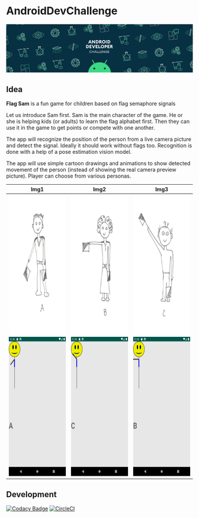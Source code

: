 # AndroidDevChallenge

![Image of AndroidDevChallenge](https://github.com/michalharakal/flagsam/blob/master/docs/images/adc.png)

## Idea

**Flag Sam** is a fun game for children based on flag semaphore signals

Let us introduce Sam first. Sam is the main character of the game. He or she is helping kids (or adults) to learn the flag
alphabet first. Then they can use it in the game to get points or compete
with one another.

The app will recognize the position of the person from a live camera picture and detect the signal. Ideally it should work without flags too. Recognition is done with a help of a pose estimation vision model.

The app will use simple cartoon drawings and animations to show
detected movement of the person (instead of showing the real camera preview picture). Player can choose from various personas.

| Img1                                                | Img2                                                | Img3                                                |
| --------------------------------------------------- | --------------------------------------------------- | --------------------------------------------------- |
| <img src="docs/images/Sam1.png" height="375"/>      | <img src="docs/images/Sam2.png" height="375"/>      | <img src="docs/images/Sam3.png" height="375"/>      |
| <img src="docs/images/Stickman1.png" height="375"/> | <img src="docs/images/Stickman2.png" height="375"/> | <img src="docs/images/Stickman3.png" height="375"/> |

## Development

[![Codacy Badge](https://api.codacy.com/project/badge/Grade/dce7b53dcd0a4f658c126414bcf597fe)](https://www.codacy.com/manual/michalharakal/flagsam?utm_source=github.com&utm_medium=referral&utm_content=michalharakal/flagsam&utm_campaign=Badge_Grade)
[![CircleCI](https://circleci.com/gh/michalharakal/flagsam.svg?style=svg)](https://circleci.com/gh/michalharakal/flagsam)